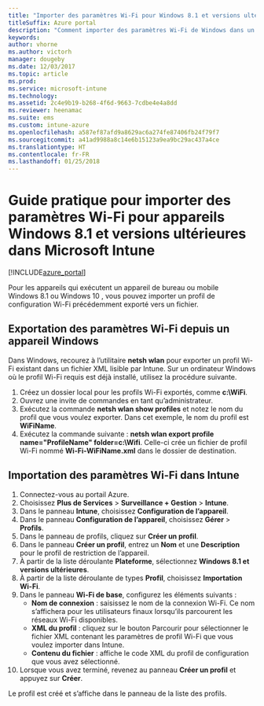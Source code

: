 ```yaml
---
title: "Importer des paramètres Wi-Fi pour Windows 8.1 et versions ultérieures"
titleSuffix: Azure portal
description: "Comment importer des paramètres Wi-Fi de Windows dans un profil Wi-Fi Intune."
keywords: 
author: vhorne
ms.author: victorh
manager: dougeby
ms.date: 12/03/2017
ms.topic: article
ms.prod: 
ms.service: microsoft-intune
ms.technology: 
ms.assetid: 2c4e9b19-b268-4f6d-9663-7cdbe4e4a8dd
ms.reviewer: heenamac
ms.suite: ems
ms.custom: intune-azure
ms.openlocfilehash: a587ef87afd9a8629ac6a274fe87406fb24f79f7
ms.sourcegitcommit: a41ad9988a8c14e6b15123a9ea9bc29ac437a4ce
ms.translationtype: HT
ms.contentlocale: fr-FR
ms.lasthandoff: 01/25/2018
---
```

# <a name="how-to-import-wi-fi-settings-for-windows-81-and-later-devices-in-microsoft-intune"></a>Guide pratique pour importer des paramètres Wi-Fi pour appareils Windows 8.1 et versions ultérieures dans Microsoft Intune

[!INCLUDE[azure_portal](./includes/azure_portal.md)]

Pour les appareils qui exécutent un appareil de bureau ou mobile Windows 8.1 ou Windows 10 , vous pouvez importer un profil de configuration Wi-Fi précédemment exporté vers un fichier.

## <a name="export-wi-fi-settings-from-a-windows-device"></a>Exportation des paramètres Wi-Fi depuis un appareil Windows

Dans Windows, recourez à l’utilitaire **netsh wlan** pour exporter un profil Wi-Fi existant dans un fichier XML lisible par Intune. Sur un ordinateur Windows où le profil Wi-Fi requis est déjà installé, utilisez la procédure suivante.
1. Créez un dossier local pour les profils Wi-Fi exportés, comme **c:\WiFi**.
1. Ouvrez une invite de commandes en tant qu’administrateur.
1. Exécutez la commande **netsh wlan show profiles** et notez le nom du profil que vous voulez exporter. Dans cet exemple, le nom du profil est **WiFiName**.
1. Exécutez la commande suivante : **netsh wlan export profile name="ProfileName" folder=c:\Wifi**. Celle-ci crée un fichier de profil Wi-Fi nommé **Wi-Fi-WiFiName.xml** dans le dossier de destination.

## <a name="import-the-wi-fi-settings-into-intune"></a>Importation des paramètres Wi-Fi dans Intune

1. Connectez-vous au portail Azure.
2. Choisissez **Plus de Services** > **Surveillance + Gestion** > **Intune**.
3. Dans le panneau **Intune**, choisissez **Configuration de l’appareil**.
2. Dans le panneau **Configuration de l’appareil**, choisissez **Gérer** > **Profils**.
3. Dans le panneau de profils, cliquez sur **Créer un profil**.
4. Dans le panneau **Créer un profil**, entrez un **Nom** et une **Description** pour le profil de restriction de l’appareil.
5. À partir de la liste déroulante **Plateforme**, sélectionnez **Windows 8.1 et versions ultérieures**.
6. À partir de la liste déroulante de types **Profil**, choisissez **Importation Wi-Fi**.
7. Dans le panneau **Wi-Fi de base**, configurez les éléments suivants :
    - **Nom de connexion** : saisissez le nom de la connexion Wi-Fi. Ce nom s’affichera pour les utilisateurs finaux lorsqu’ils parcourent les réseaux Wi-Fi disponibles.
    - **XML du profil** : cliquez sur le bouton Parcourir pour sélectionner le fichier XML contenant les paramètres de profil Wi-Fi que vous voulez importer dans Intune.
    - **Contenu du fichier** : affiche le code XML du profil de configuration que vous avez sélectionné.
8. Lorsque vous avez terminé, revenez au panneau **Créer un profil** et appuyez sur **Créer**.

Le profil est créé et s’affiche dans le panneau de la liste des profils.
